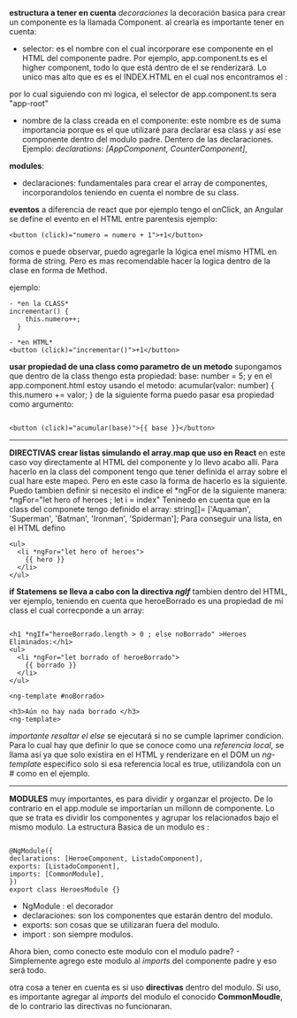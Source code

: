 **estructura a tener en cuenta**
_decoraciones_ la decoración basica para crear un componente es la llamada Component.
al crearla es importante tener en cuenta:

- selector: es el nombre con el cual incorporare ese componente en el HTML del componente padre. Por ejemplo, app.component.ts es el higher component, todo lo que está dentro de el se renderizará. Lo unico mas alto que es es el INDEX.HTML en el cual nos encontramos el :
<body>
  <app-root></app-root>
</body>

por lo cual siguiendo con mi logica, el selector de app.component.ts sera "app-root"

- nombre de la class creada en el componente: este nombre es de suma importancia porque es el que utilizaré para declarar esa class y así ese componente dentro del modulo padre. Dentero de las declaraciones. Ejemplo:
  _declarations: [AppComponent, CounterComponent]_,

**modules**:

- declaraciones: fundamentales para crear el array de componentes, incorporandolos teniendo en cuenta el nombre de su class.

**eventos** a diferencia de react que por ejemplo tengo el onClick, an Angular se define el evento en el HTML entre parentesis ejemplo:

```
<button (click)="numero = numero + 1">+1</button>

```

comos e puede observar, puedo agregarle la lógica enel mismo HTML en forma de string. Pero es mas recomendable hacer la logica dentro de la clase en forma de Method.

ejemplo:

```
- *en la CLASS*
incrementar() {
    this.numero++;
  }

- *en HTML*
<button (click)="incrementar()">+1</button>

```

**usar propiedad de una class como parametro de un metodo**
supongamos que dentro de la class thengo esta propiedad:
base: number = 5;
y en el app.component.html estoy usando el metodo:
acumular(valor: number) {
this.numero += valor;
}
de la siguiente forma puedo pasar esa propiedad como argumento:

```

<button (click)="acumular(base)">{{ base }}</button>
```

---

**DIRECTIVAS**
**crear listas simulando el array.map que uso en React** en este caso voy directamente al HTML del componente y lo llevo acabo allí. Para hacerlo en la class del component tengo que tener definida el array sobre el cual hare este mapeo. Pero en este caso la forma de hacerlo es la siguiente. Puedo tambien definir si necesito el indice el \*ngFor de la siguiente manera:
\*ngFor="let hero of heroes ; let i = index"
Teninedo en cuenta que en la class del componete tengo definido el array: string[]= ['Aquaman', 'Superman', 'Batman', 'Ironman', 'Spiderman'];
Para conseguir una lista, en el HTML defino

```
<ul>
  <li *ngFor="let hero of heroes">
    {{ hero }}
  </li>
</ul>
```

**if Statemens se lleva a cabo con la directiva _ngIf_**
tambien dentro del HTML, ver ejemplo, teniendo en cuenta que heroeBorrado es una propiedad de mi class el cual correcponde a un array:

```

<h1 *ngIf="heroeBorrado.length > 0 ; else noBorrado" >Heroes Eliminados:</h1>
<ul>
  <li *ngFor="let borrado of heroeBorrado">
    {{ borrado }}
  </li>
</ul>

<ng-template #noBorrado>

<h3>Aún no hay nada borrado </h3>
<ng-template>

```

_importante resaltar el else_ se ejecutará si no se cumple laprimer condicion. Para lo cual hay que definir lo que se conoce como una _referencia local_, se llama así ya que solo existira en el HTML y renderizare en el DOM un _ng-template_ especifico solo si esa referencia local es true, utilizandola con un # como en el ejemplo.

---

**MODULES**
muy importantes, es para dividir y organzar el projecto. De lo contrario en el app.module se importarían un millonn de componente.
Lo que se trata es dividir los componentes y agrupar los relacionados bajo el mismo modulo. La estructura Basica de un modulo es :

```

@NgModule({
declarations: [HeroeComponent, ListadoComponent],
exports: [ListadoComponent],
imports: [CommonModule],
})
export class HeroesModule {}

```

- NgModule : el decorador
- declaraciones: son los componentes que estarán dentro del modulo.
- exports: son cosas que se utilizaran fuera del modulo.
- import : son siempre modulos.

Ahora bien, como conecto este modulo con el modulo padre? - Simplemente agrego este modulo al _imports_ del componente padre y eso será todo.

otra cosa a tener en cuenta es si uso **directivas** dentro del modulo. Si uso, es importante agregar al _imports_ del modulo el conocido **CommonMoudle**, de lo contrario las directivas no funcionaran.
